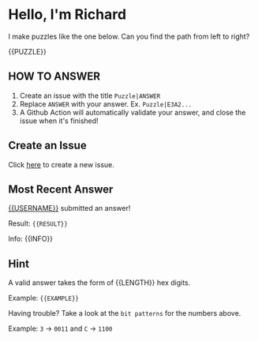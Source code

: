 # Hello, I'm Richard

I make puzzles like the one below. Can you find the path from left to right?

{{PUZZLE}}

## HOW TO ANSWER

1. Create an issue with the title `Puzzle|ANSWER`
2. Replace `ANSWER` with your answer. Ex. `Puzzle|E3A2...`
3. A Github Action will automatically validate your answer, and close the issue when it's finished!

## Create an Issue

Click [here](https://github.com/strawstack/strawstack/issues/new) to create a new issue.

## Most Recent Answer

[{{USERNAME}}](https://www.github.com/{{USERNAME}}) submitted an answer!

Result: `{{RESULT}}`

Info: {{INFO}}

## Hint

A valid answer takes the form of {{LENGTH}} hex digits. 

Example: `{{EXAMPLE}}`

Having trouble? Take a look at the `bit patterns` for the numbers above.

Example: `3` -> `0011` and `C` -> `1100`

